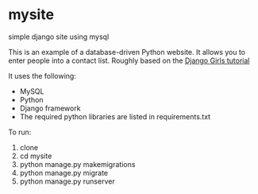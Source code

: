 # mysite
simple django site using mysql

This is an example of a database-driven Python website.
It allows you to enter people into a contact list.
Roughly based on the [Django Girls tutorial](https://tutorial.djangogirls.org/en/)

It uses the following:
* MySQL
* Python
* Django framework
* The required python libraries are listed in requirements.txt

To run:

1. clone
1. cd mysite
1. python manage.py makemigrations
1. python manage.py migrate
1. python manage.py runserver

